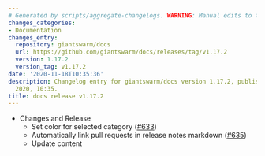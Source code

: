 ```yaml
---
# Generated by scripts/aggregate-changelogs. WARNING: Manual edits to this files will be overwritten.
changes_categories:
- Documentation
changes_entry:
  repository: giantswarm/docs
  url: https://github.com/giantswarm/docs/releases/tag/v1.17.2
  version: 1.17.2
  version_tag: v1.17.2
date: '2020-11-18T10:35:36'
description: Changelog entry for giantswarm/docs version 1.17.2, published on 18 November
  2020, 10:35.
title: docs release v1.17.2
---
```


- Changes and Release
  - Set color for selected category ([#633](https://github.com/giantswarm/docs/pull/633))
  - Automatically link pull requests in release notes markdown ([#635](https://github.com/giantswarm/docs/pull/635))
  - Update content
